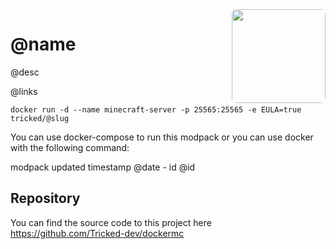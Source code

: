 <img align="right" src="@icon" height="150px" style=" border-radius: 8px;">

# @name

@desc

@links

`docker run -d --name minecraft-server -p 25565:25565 -e EULA=true tricked/@slug`

You can use docker-compose to run this modpack or you can use docker with the following command:

modpack updated timestamp @date - id @id

## Repository

You can find the source code to this project here https://github.com/Tricked-dev/dockermc
